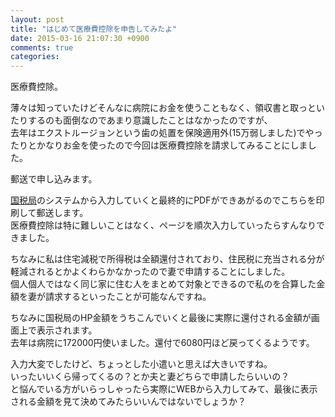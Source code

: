 ```yaml
---
layout: post
title: "はじめて医療費控除を申告してみたよ"
date: 2015-03-16 21:07:30 +0900
comments: true
categories: 
---
```


医療費控除。  
  
薄々は知っていたけどそんなに病院にお金を使うこともなく、領収書と取っといたりするのも面倒なのであまり意識したことはなかったのですが、  
去年はエクストルージョンという歯の処置を保険適用外(15万弱しました)でやったりとかなりお金を使ったので今回は医療費控除を請求してみることにしました。  
  
郵送で申し込みます。  

<!-- more --> 
  
[国税局](https://www.keisan.nta.go.jp/h26/ta_top.htm#bsctrl)のシステムから入力していくと最終的にPDFができあがるのでこちらを印刷して郵送します。  
医療費控除は特に難しいことはなく、ページを順次入力していったらすんなりできました。  
  
ちなみに私は住宅減税で所得税は全額還付されており、住民税に充当される分が軽減されるとかよくわらかなかったので妻で申請することにしました。  
個人個人ではなく同じ家に住む人をまとめて対象とできるので私のを合算した金額を妻が請求するといったことが可能なんですね。  
  
ちなみに国税局のHP金額をうちこんでいくと最後に実際に還付される金額が画面上で表示されます。  
去年は病院に172000円使いました。還付で6080円ほど戻ってくるようです。  
  

入力大変でしたけど、ちょっとした小遣いと思えば大きいですね。  
いったいいくら帰ってくるの？とか夫と妻どちらで申請したらいいの？  
と悩んでいる方がいらっしゃったら実際にWEBから入力してみて、最後に表示される金額を見て決めてみたらいいんではないでしょうか？
